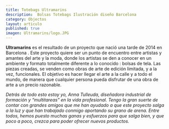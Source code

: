 ```yaml
---
title: Totebags Ultramarins
description:  Bolsas Totebags Ilustración diseño Barcelona
category: Objectos
layout: articulo
published: true
imagen: Ultramarins/logo.JPG
---
```



**Ultramarins** es el resultado de un proyecto que nació una tarde de 2014 en Barcelona . Este proyecto quiere ser un punto de encuentro entre artistas y amantes del arte y la moda, donde los artistas se den a conocer en un ambiente y formato totalmente diferente a lo conocido : bolsas de tela. Las piezas creadas, se venden como obras de arte de edición limitada, y a la vez, funcionales.
El objetivo es hacer llegar el arte a la calle y a todo el mundo, de manera que cualquier persona pueda disfrutar de una obra de arte a un precio razonable. 

_Detrás de todo esto estoy yo, Anna Tulleuda, diseñadora industrial de formación y “multitareas” en la vida profesional. Tengo la gran suerte de contar con grandes amigos que me han ayudado a que este proyecto salga a la luz y que han trabajado conmigo aportando su grano de arena. Entre todos, hemos puesto muchas ganas y esfuerzos para que salga bien, y que poco a poco, crezca para poder ofrecer nuevos productos._
